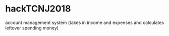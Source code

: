# hackTCNJ2018

account management system (takes in income and expenses and calculates leftover spending money)